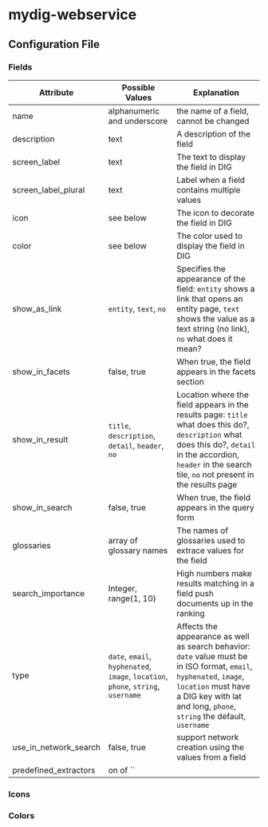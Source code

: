 # mydig-webservice

## Configuration File

### Fields

| Attribute     | Possible Values | Explanation  |
| ------------- |---------------| -----|
| name          | alphanumeric and underscore | the name of a field, cannot be changed |
| description   | text          |   A description of the field |
| screen_label  | text        | The text to display the field in DIG |
| screen_label_plural | text | Label when a field contains multiple values |
| icon | see below | The icon to decorate the field in DIG |
| color | see below | The color used to display the field in DIG |
| show_as_link | `entity`, `text`, `no` | Specifies the appearance of the field: `entity` shows a link that opens an entity page, `text` shows the value as a text string (no link), `no` what does it mean? |
| show_in_facets | false, true | When true, the field appears in the facets section |
| show_in_result | `title`, `description`, `detail`, `header`, `no` | Location where the field appears in the results page: `title` what does this do?, `description` what does this do?, `detail` in the accordion, `header` in the search tile, `no` not present in the results page|
| show_in_search | false, true | When true, the field appears in the query form |
| glossaries | array of glossary names | The names of glossaries used to extrace values for the field |
| search_importance | Integer, range(1, 10) | High numbers make results matching in a field push documents up in the ranking |
| type | `date`, `email`, `hyphenated`, `image`, `location`, `phone`, `string`, `username` | Affects the appearance as well as search behavior: `date` value must be in ISO format, `email`, `hyphenated`, `image`, `location` must have a DIG key with lat and long, `phone`, `string` the default, `username` |
| use_in_network_search | false, true | support network creation using the values from a field |
| predefined_extractors | on of ``


### Icons



### Colors
